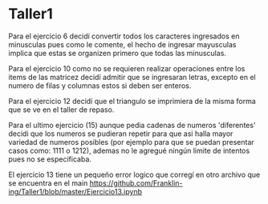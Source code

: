 # Taller1

Para el ejercicio 6 decidí convertir todos los caracteres ingresados en minusculas pues como le comente, el hecho de ingresar
mayusculas implica que estas se organizen primero que todas las minusculas.

Para el ejercicio 10 como no se requieren realizar operaciones entre los items de las matricez decidí admitir que se
ingresaran letras, excepto en el numero de filas y columnas estos si deben ser enteros.

Para el ejercicio 12 decidí que el triangulo se imprimiera de la misma forma que se ve en el taller de repaso.

Para el ultimo ejercicio (15) aunque pedia cadenas de numeros 'diferentes' decidi que los numeros se pudieran repetir
para que asi halla mayor variedad de numeros posibles (por ejemplo para que se puedan presentar casos como:
1111 o 1212), ademas no le agregué ningún limite de intentos pues no se especificaba.

El ejercicio 13 tiene un pequeño error logico que corregí en otro archivo que se encuentra en el main https://github.com/Franklin-ing/Taller1/blob/master/Ejercicio13.ipynb
